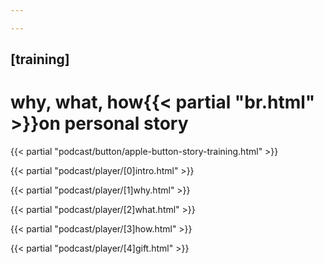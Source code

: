 ```yaml
---

---
```

## [training]
# why, what, how{{< partial "br.html" >}}on personal story
{{< partial "podcast/button/apple-button-story-training.html" >}}

{{< partial "podcast/player/[0]intro.html" >}}

{{< partial "podcast/player/[1]why.html" >}}

{{< partial "podcast/player/[2]what.html" >}}

{{< partial "podcast/player/[3]how.html" >}}

{{< partial "podcast/player/[4]gift.html" >}}
